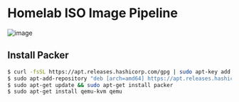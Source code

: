 # Homelab ISO Image Pipeline


![image](https://github.com/DavidRR-F/homelab-iac/assets/99210748/28c0e373-1c2b-4d01-bd74-21e5b77950db)

## Install Packer
```bash 
$ curl -fsSL https://apt.releases.hashicorp.com/gpg | sudo apt-key add -
$ sudo apt-add-repository "deb [arch=amd64] https://apt.releases.hashicorp.com $(lsb_release -cs) main"
$ sudo apt-get update && sudo apt-get install packer
$ sudo apt-get install qemu-kvm qemu
```
